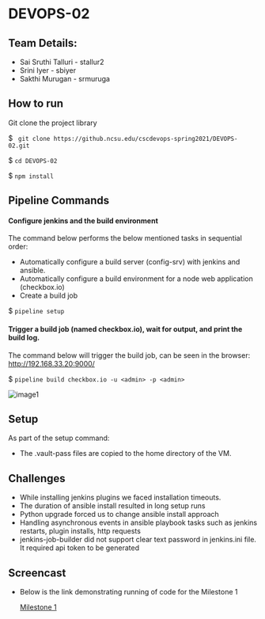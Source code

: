 # DEVOPS-02

## Team Details: 

* Sai Sruthi Talluri - stallur2
* Srini Iyer - sbiyer
* Sakthi Murugan - srmuruga

## How to run 
Git clone the project library 

$ ` git clone https://github.ncsu.edu/cscdevops-spring2021/DEVOPS-02.git`

$ `cd DEVOPS-02`

$ `npm install`

## Pipeline Commands 

#### Configure jenkins and the build environment 

The command below performs the below mentioned tasks in sequential order: 

- Automatically configure a build server (config-srv) with jenkins and ansible.
- Automatically configure a build environment for a node web application (checkbox.io)
- Create a build job

$ `pipeline setup`

#### Trigger a build job (named checkbox.io), wait for output, and print the build log.

The command below will trigger the build job, can be seen in the browser: http://192.168.33.20:9000/

$ `pipeline build checkbox.io -u <admin> -p <admin>`

![image1](https://media.github.ncsu.edu/user/16063/files/05d49780-89b0-11eb-875d-7a06442f5b02)

## Setup

As part of the setup command:
- The .vault-pass files are copied to the home directory of the VM.

## Challenges

- While installing jenkins plugins we faced installation timeouts.
- The duration of ansible install resulted in long setup runs
- Python upgrade forced us to change ansible install approach
- Handling asynchronous events in ansible playbook tasks such as jenkins restarts, plugin installs, http requests
- jenkins-job-builder did not support clear text password in jenkins.ini file. It required api token to be generated

## Screencast

* Below is the link demonstrating running of code for the Milestone 1

    [Milestone 1](https://drive.google.com/file/d/1YqYwKel_IS_74SSFIRiGx5_AUXrJ4vMx/view?usp=sharing)

